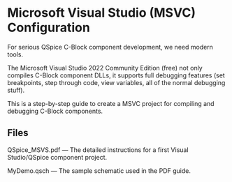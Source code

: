 # Microsoft Visual Studio (MSVC) Configuration

For serious QSpice C-Block component development, we need modern tools.

The Microsoft Visual Studio 2022 Community Edition (free) not only compiles C-Block component DLLs, it supports full debugging features (set breakpoints, step through code, view variables, all of the normal debugging stuff).

This is a step-by-step guide to create a MSVC project for compiling and debugging C-Block components.

## Files

QSpice_MSVS.pdf &mdash; The detailed instructions for a first Visual Studio/QSpice component project.

MyDemo.qsch &mdash; The sample schematic used in the PDF guide.

